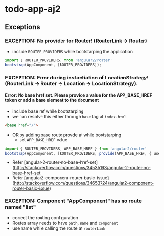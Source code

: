 # todo-app-aj2


## Exceptions

### EXCEPTION: No provider for Router! (RouterLink -> Router)
* include `ROUTER_PROVIDERS` while bootstarping the application
```typescript
import { ROUTER_PROVIDERS} from 'angular2/router'
bootstrap(AppComponent, [ROUTER_PROVIDERS]);
```

### EXCEPTION: Error during instantiation of LocationStrategy! (RouterLink -> Router -> Location -> LocationStrategy).
#### Error: No base href set. Please provide a value for the APP_BASE_HREF token or add a base element to the document
* include base ref while bootstarping
* we can resolve this either through `base` tag at `index.html` 
```html
<base href="/">
```

* OR by adding base route provde at while bootstarping
  * set `APP_BASE_HREF` value
```typescript
import { ROUTER_PROVIDERS, APP_BASE_HREF } from 'angular2/router'
bootstrap(AppComponent, [ROUTER_PROVIDERS, provide(APP_BASE_HREF, { useValue: '/' })]);
```

* Refer [angular-2-router-no-base-href-set] (http://stackoverflow.com/questions/34535163/angular-2-router-no-base-href-set)
* Refer [angular2-component-router-basic-issue] (http://stackoverflow.com/questions/34653724/angular2-component-router-basic-issue)


### EXCEPTION: Component "AppComponent" has no route named "list"
* correct the routing configuration
* Routes array needs to have `path`, `name` and `component`
* use name while calling the route at `routerLink`